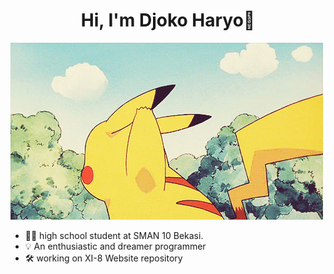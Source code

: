 <h1 align="center">Hi, I'm Djoko Haryo🚀</h1>

<picture align="center">
 <source media="(prefers-color-scheme: dark)" srcset="./hello1.gif">
 <source media="(prefers-color-scheme: light)" srcset="./hello1.gif">
 <img alt="hello .gif" src="./hello.gif">
</picture>

- 👨‍🎓 high school student at SMAN 10 Bekasi.
- 💡 An enthusiastic and dreamer programmer
- 🛠️ working on XI-8 Website repository
